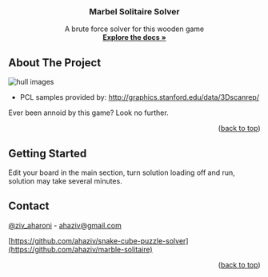 <!-- PROJECT SHIELDS -->
<!--
*** I'm using markdown "reference style" links for readability.
*** Reference links are enclosed in brackets [ ] instead of parentheses ( ).
*** See the bottom of this document for the declaration of the reference variables
-->



<!-- PROJECT LOGO -->
<br />
<div align="center">

  <h3 align="center">Marbel Solitaire Solver</h3>

  <p align="center">
    A brute force solver for this wooden game
    <br />
    <a href="https://github.com/ahaziv/marble-solitaire"><strong>Explore the docs »</strong></a>
    <br />
  </p>
</div>



<!-- ABOUT THE PROJECT -->
## About The Project
![hull images]([https://github.com/ahaziv/marble-solitaire-solver/blob/marble-solitaire/marble_solitaire_img.JPG])
* PCL samples provided by: http://graphics.stanford.edu/data/3Dscanrep/

Ever been annoid by this game? Look no further.

<p align="right">(<a href="#readme-top">back to top</a>)</p>



<!-- GETTING STARTED -->
## Getting Started
Edit your board in the main section, turn solution loading off and run, solution may take several minutes.


<!-- CONTACT -->
## Contact

[@ziv_aharoni](https://www.linkedin.com/in/ziv-aharoni-3909271b0/) - ahaziv@gmail.com

[https://github.com/ahaziv/snake-cube-puzzle-solver](https://github.com/ahaziv/marble-solitaire)
<p align="right">(<a href="#readme-top">back to top</a>)</p>


<!-- MARKDOWN LINKS & IMAGES -->
<!-- https://www.markdownguide.org/basic-syntax/#reference-style-links -->
[product-screenshot]: snake_cube_solution.png
